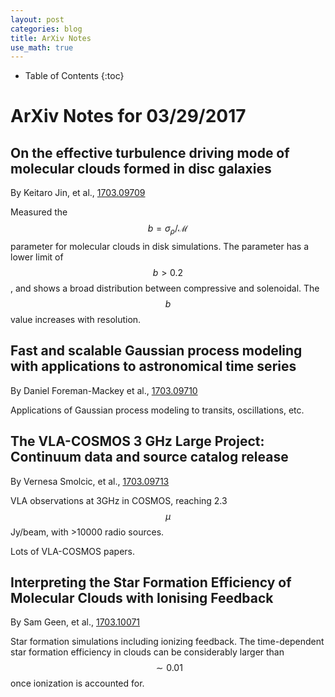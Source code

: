 ```yaml
---
layout: post
categories: blog
title: ArXiv Notes
use_math: true
---
```


* Table of Contents
{:toc}


# ArXiv Notes for 03/29/2017

## On the effective turbulence driving mode of molecular clouds formed in disc galaxies

By Keitaro Jin, et al., [1703.09709](https://arxiv.org/abs/1703.09709)

Measured the $$ b = \sigma_\rho / \mathcal{M} $$ parameter
for molecular clouds in disk simulations.  The parameter has
a lower limit of $$ b>0.2 $$, and shows a broad distribution
between compressive and solenoidal. The $$ b $$ value increases with resolution.

## Fast and scalable Gaussian process modeling with applications to astronomical time series

By Daniel Foreman-Mackey et al., [1703.09710](https://arxiv.org/abs/1703.09710)

Applications of Gaussian process modeling to transits,
oscillations, etc.

## The VLA-COSMOS 3 GHz Large Project: Continuum data and source catalog release

By Vernesa Smolcic, et al., [1703.09713](https://arxiv.org/abs/1703.09713)

VLA observations at 3GHz in COSMOS, reaching 2.3 $$ \mu $$Jy/beam, with >10000 radio sources.

Lots of VLA-COSMOS papers.

## Interpreting the Star Formation Efficiency of Molecular Clouds with Ionising Feedback

By Sam Geen, et al., [1703.10071](https://arxiv.org/abs/1703.10071)

Star formation simulations including ionizing feedback. The
time-dependent star formation efficiency in clouds can be
considerably larger than $$ \sim 0.01 $$ once ionization is
accounted for.